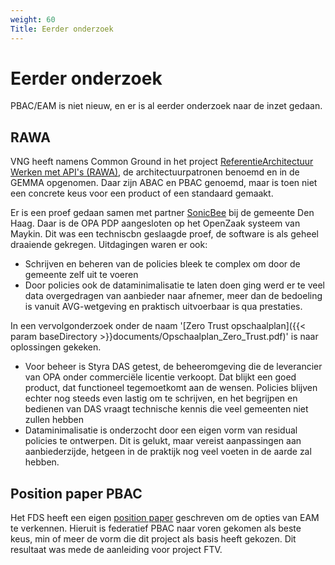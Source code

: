 ```yaml
---
weight: 60
Title: Eerder onderzoek
---
```


# Eerder onderzoek

PBAC/EAM is niet nieuw, en er is al eerder onderzoek naar de inzet gedaan.

## RAWA

VNG heeft namens Common Ground in het project [ReferentieArchitectuur Werken met API's (RAWA)](https://vng-realisatie.github.io/RAWA/), de architectuurpatronen benoemd en in de GEMMA opgenomen. 
Daar zijn ABAC en PBAC genoemd, maar is toen niet een concrete keus voor een product of een standaard gemaakt.

Er is een proef gedaan samen met partner [SonicBee](https://www.sonicbee.eu/zero-trust-architecture-for-common-ground/) bij de gemeente Den Haag. 
Daar is de OPA PDP aangesloten op het OpenZaak systeem van Maykin.
Dit was een techniscbn geslaagde proef, de software is als geheel draaiende gekregen. Uitdagingen waren er ook:
- Schrijven en beheren van de policies bleek te complex om door de gemeente zelf uit te voeren
- Door policies ook de dataminimalisatie te laten doen ging werd er te veel data overgedragen van aanbieder naar afnemer, 
meer dan de bedoeling is vanuit AVG-wetgeving en praktisch uitvoerbaar is qua prestaties.

In een vervolgonderzoek onder de naam '[Zero Trust opschaalplan]({{< param baseDirectory >}}documents/Opschaalplan_Zero_Trust.pdf)' is naar oplossingen gekeken.

- Voor beheer is Styra DAS getest, de beheeromgeving die de leverancier van OPA onder commerciële licentie verkoopt.
Dat blijkt een goed product, dat functioneel tegemoetkomt aan de wensen. Policies blijven echter nog steeds even
lastig om te schrijven, en het begrijpen en bedienen van DAS vraagt technische kennis die veel gemeenten niet zullen hebben
- Dataminimalisatie is onderzocht door een eigen vorm van residual policies te ontwerpen. Dit is gelukt, maar vereist aanpassingen
aan aanbiederzijde, hetgeen in de praktijk nog veel voeten in de aarde zal hebben.

## Position paper PBAC

Het FDS heeft een eigen [position paper](https://federatief.datastelsel.nl/kennisbank/pbac/) geschreven om de opties van EAM te verkennen.
Hieruit is federatief PBAC naar voren gekomen als beste keus, min of meer de vorm die dit project als basis heeft gekozen.
Dit resultaat was mede de aanleiding voor project FTV.